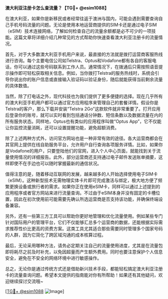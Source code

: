 **澳大利亚注册卡怎么查流量？【TG💪+ @esim1088】**

在澳大利亚，如果你是新移民或者经常往返于澳洲与国内，可能会遇到需要查询自己手机号码流量的问题。无论是使用本地运营商提供的SIM卡还是通过电子SIM（eSIM）技术连接网络，了解如何检查自己的流量余额都是必不可少的一项技能。这篇文章将详细介绍几种常见的方式帮助你快速查看澳大利亚注册卡的流量情况。

首先，对于大多数澳大利亚手机用户来说，最直接的方法就是拨打运营商客服热线进行咨询。每个主要电信公司如Telstra、Optus和Vodafone都有各自的客服电话，你可以通过这些号码联系到工作人员。通常情况下，在拨通后只需按照语音提示操作即可轻松获取相关信息。例如，当你拨打Telstra的服务热线时，系统会引导你说出你的账户信息或直接输入验证码以验证身份，随后就能获得当前剩余流量的具体数值。

当然，除了打电话之外，现代科技也为我们提供了更多便捷的选择。现在几乎所有的澳大利亚手机用户都可以通过官方应用程序来管理自己的套餐详情。假设你是Telstra的客户，那么下载并安装“Telstra 2Go”这款软件就非常重要了。打开应用后登录你的账号，就可以实时看到包括通话分钟数、短信条数以及数据流量在内的所有服务状态。同样地，Optus也有类似的应用程序叫做“Optus App”，它不仅能让你监控流量消耗，还可以设置提醒功能，避免超额消费。

除了上述两种方式外，访问官方网站也是一种非常有效的途径。各大运营商都会在其官网上提供在线自助服务平台，允许用户自行查询各项服务详情。比如，如果你是Vodafone的用户，只要登陆他们的官网，进入个人中心页面，就能找到关于流量使用情况的详细报告。此外，部分运营商还支持通过电子邮件发送账单摘要，这样即使不在手边也可以随时掌握最新的通信状况。

值得注意的是，随着移动互联网的发展，越来越多的人开始选择使用电子SIM卡（eSIM）。这种新型技术无需物理实体卡片即可完成激活与绑定，极大地方便了频繁更换设备或旅行者的需求。如果你正在使用eSIM卡，同样可以通过上述提到的应用程序或者官方网站来进行流量查询。不过由于eSIM本身并没有固定的卡槽位置，因此在初次使用前可能需要先确认所选运营商是否支持该功能，并确保终端设备兼容。

另外，还有一些第三方工具可以帮助你更好地管理和优化流量使用。例如某些专门针对国际用户的管理平台，它们不仅能够汇总多个运营商的数据，还能根据实际需求推荐性价比更高的资费方案。这类工具尤其适合那些需要同时管理多个国家号码的人群，因为它简化了跨区域沟通的成本核算过程。

最后，无论采用哪种方法，请务必定期关注自己的流量使用进度，尤其是在流量包即将耗尽之前及时补充，以免因超量而产生额外费用。同时也要注意保护个人信息安全，避免在不安全的网络环境中进行敏感操作。

总之，无论你是通过传统方式还是借助新兴技术手段，都能轻松搞定澳大利亚注册卡的流量查询问题。希望本文提供的指南能对你有所帮助！如果还有其他疑问，欢迎继续探讨交流哦~ 

[[TG💪+ @esim1088](https://t.me/s/esim1088) ![Image](https://i.postimg.cc/4NQfJmqS/Snipaste-2025-05-13-00-14-12.png)]